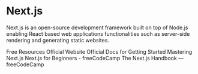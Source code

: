# Next.js

Next.js is an open-source development framework built on top of Node.js
enabling React based web applications functionalities such as server-side
rendering and generating static websites.

<ResourceGroupTitle>Free Resources</ResourceGroupTitle>
<BadgeLink colorScheme='blue' badgeText='Website' href='https://nextjs.org/'>Official Website</BadgeLink>
<BadgeLink colorScheme='blue' badgeText='Docs' href='https://nextjs.org/docs/getting-started'>Official Docs for Getting Started</BadgeLink>
<BadgeLink colorScheme='purple' badgeText='Watch' href='https://masteringnextjs.com/'>Mastering Next.js</BadgeLink>
<BadgeLink colorScheme='purple' badgeText='Watch' href='https://youtu.be/1WmNXEVia8I'>Next.js for Beginners - freeCodeCamp</BadgeLink>
<BadgeLink colorScheme='yellow' badgeText='Handbook' href='https://www.freecodecamp.org/news/the-next-js-handbook/'>The Next.js Handbook — freeCodeCamp</BadgeLink>
